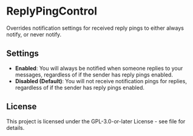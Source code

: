 # ReplyPingControl

Overrides notification settings for received reply pings to either always notify, or never notify.

## Settings
- **Enabled**: You will always be notified when someone replies to your messages, regardless of if the sender has reply pings enabled.
- **Disabled (Default)**: You will not receive notification pings for replies, regardless of if the sender has reply pings enabled.

## License
This project is licensed under the GPL-3.0-or-later License - see file for details.
